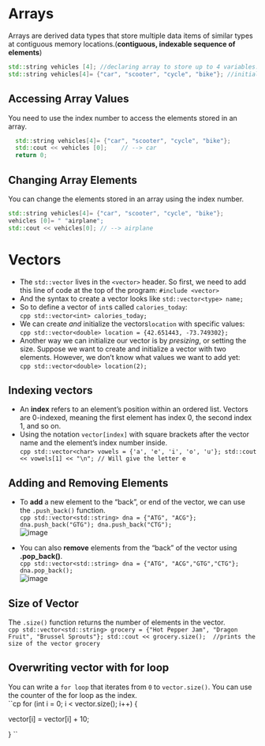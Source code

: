 # Arrays
Arrays are derived data types that store multiple data items of similar types at contiguous memory locations.(**contiguous, indexable sequence of elements**)
```cpp
std::string vehicles [4]; //declaring array to store up to 4 variables.
std::string vehicles[4]= {"car", "scooter", "cycle", "bike"}; //initializing the array
```
## Accessing Array Values
You need to use the index number to access the elements stored in an array. 
```cpp
  std::string vehicles[4]= {"car", "scooter", "cycle", "bike"};
  std::cout << vehicles [0];    // --> car   
  return 0;
```
## Changing Array Elements
You can change the elements stored in an array using the index number. 
```cpp
std::string vehicles[4]= {"car", "scooter", "cycle", "bike"};
vehicles [0]= " "airplane";
std::cout << vehicles[0]; // --> airplane  
```
# Vectors
- The ``std::vector`` lives in the ``<vector>`` header. So first, we need to add this line of code at the top of the program: ``#include <vector>``
- And the syntax to create a vector looks like ``std::vector<type> name;``
- So to define a vector of ``int``s called ``calories_today``: <br/>
``cpp
std::vector<int> calories_today;
``
- We can create *and* initialize the vectors``location`` with specific values:<br/>
``cpp
std::vector<double> location = {42.651443, -73.749302};
``
- Another way we can initialize our vector is by *presizing*, or setting the size. Suppose we want to create and initialize a vector with two elements. However, we don’t know what values we want to add yet:<br/>
``cpp
std::vector<double> location(2);
``
## Indexing vectors
- An **index** refers to an element’s position within an ordered list. Vectors are 0-indexed, meaning the first element has index 0, the second index 1, and so on.
- Using the notation ``vector[index]`` with square brackets after the vector name and the element’s index number inside.<br/>
``cpp
std::vector<char> vowels = {'a', 'e', 'i', 'o', 'u'};
std::cout << vowels[1] << "\n"; // Will give the letter e
``

## Adding and Removing Elements
- To **add** a new element to the “back”, or end of the vector, we can use the ``.push_back()`` function.<br/>
``cpp
std::vector<std::string> dna = {"ATG", "ACG"};
dna.push_back("GTG");
dna.push_back("CTG");
``<br/>
![image](https://user-images.githubusercontent.com/86968217/166891130-f30e3e3f-4a6f-45b9-9998-b9dd5f8d94ba.png)

- You can also **remove** elements from the “back” of the vector using **.pop_back()**.<br/>
``cpp
std::vector<std::string> dna = {"ATG", "ACG","GTG","CTG"};
dna.pop_back();
``<br/>
![image](https://user-images.githubusercontent.com/86968217/166891393-47c71c4c-416d-414a-a54c-a784cb11e821.png)

## Size of Vector
The ``.size()`` function returns the number of elements in the vector.<br/>
``cpp
  std::vector<std::string> grocery = {"Hot Pepper Jam", "Dragon Fruit", "Brussel Sprouts"};
  std::cout << grocery.size();  //prints the size of the vector grocery
``

## Overwriting vector with for loop
You can write a ``for loop`` that iterates from ``0`` to ``vector.size()``. You can use the counter of the for loop as the index.<br/>
``cp
for (int i = 0; i < vector.size(); i++) {
 
  vector[i] = vector[i] + 10;
 
}
``
